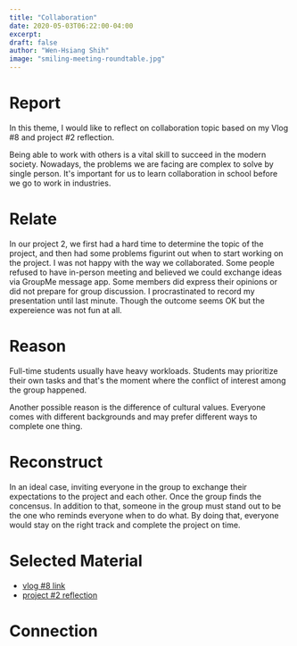 ```yaml
---
title: "Collaboration"
date: 2020-05-03T06:22:00-04:00
excerpt:
draft: false 
author: "Wen-Hsiang Shih"
image: "smiling-meeting-roundtable.jpg"
---
```


# Report

In this theme, I would like to reflect on collaboration topic based on my Vlog #8 and project #2 reflection.

Being able to work with others is a vital skill to succeed in the modern society. Nowadays, the problems we are facing are complex to solve by single person. It's important for us to learn collaboration in school before we go to work in industries.

# Relate
In our project 2, we first had a hard time to determine the topic of the project, and then had some problems figurint out when to start working on the project. I was not happy with the way we collaborated. Some people refused to have in-person meeting and believed we could exchange ideas via GroupMe message app. Some members did express their opinions or did not prepare for group discussion. I procrastinated to record my presentation until last minute. Though the outcome seems OK but the expereience was not fun at all.


# Reason
Full-time students usually have heavy workloads. Students may prioritize their own tasks and that's the moment where the conflict of interest among the group happened.

Another possible reason is the difference of cultural values. Everyone comes with different backgrounds and may prefer different ways to complete one thing.


# Reconstruct
In an ideal case, inviting everyone in the group to exchange their expectations to the project and each other. Once the group finds the concensus. In addition to that, someone in the group must stand out to be the one who reminds everyone when to do what. By doing that, everyone would stay on the right track and complete the project on time.



# Selected Material

* [vlog #8 link](https://flipgrid.com/dcbbb423)
* [project #2 reflection](https://drive.google.com/open?id=12M2U7-jSGX_U5PPKic7YuVqXyDaRGI51B58idqZ8WhU)


# Connection

